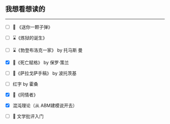## 我想看想读的
----


- [ ] 📸 《送你一颗子弹》
- [ ] ⌛️《炼狱的诞生》
- [ ] ⌛️《勃登布洛克一家》 by 托马斯 曼
- [x] 🐌《死亡赋格》 by 保罗·策兰 
- [ ] 🐌《萨拉戈萨手稿》 by 波托茨基
- [ ] 红字 by 霍桑
- [x] 🐌《同情者》
- [x] 混沌理论（从 ABM建模说开去）
- [ ] 🐌 文学批评入门


